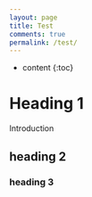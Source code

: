 ```yaml
---
layout: page
title: Test
comments: true
permalink: /test/
---
```


* content
{:toc}

# Heading 1
Introduction

## heading 2

### heading 3

